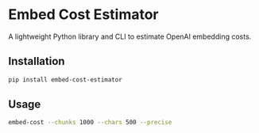 # Embed Cost Estimator

A lightweight Python library and CLI to estimate OpenAI embedding costs.

## Installation
```bash
pip install embed-cost-estimator
```

## Usage
```bash
embed-cost --chunks 1000 --chars 500 --precise
```